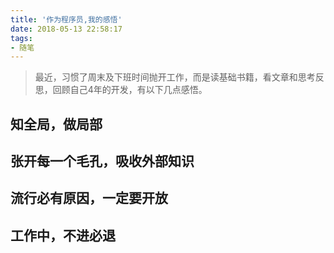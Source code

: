 ```yaml
---
title: '作为程序员,我的感悟'
date: 2018-05-13 22:58:17
tags:
- 随笔
---
```

> 最近，习惯了周末及下班时间抛开工作，而是读基础书籍，看文章和思考反思，回顾自己4年的开发，有以下几点感悟。

## 知全局，做局部
  
## 张开每一个毛孔，吸收外部知识

## 流行必有原因，一定要开放

## 工作中，不进必退

